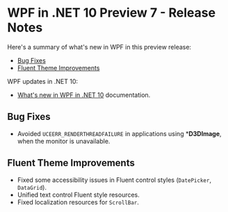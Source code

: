 # WPF in .NET 10 Preview 7 - Release Notes

Here's a summary of what's new in WPF in this preview release:

- [Bug Fixes](#bug-fixes)
- [Fluent Theme Improvements](#fluent-theme-improvements)

WPF updates in .NET 10:

- [What's new in WPF in .NET 10](https://learn.microsoft.com/dotnet/desktop/wpf/whats-new/net100) documentation.

## Bug Fixes

- Avoided `UCEERR_RENDERTHREADFAILURE` in applications using ***D3DImage**, when the monitor is unavailable.

## Fluent Theme Improvements

- Fixed some accessibility issues in Fluent control styles (`DatePicker`, `DataGrid`).
- Unified text control Fluent style resources.
- Fixed localization resources for `ScrollBar`.

